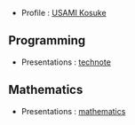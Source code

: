 - Profile : [USAMI Kosuke](https://usami-k.github.io)

## Programming

- Presentations : [technote](https://github.com/usami-k/technote/blob/main/README.md)

## Mathematics

- Presentations : [mathematics](https://github.com/usami-k/mathematics/blob/master/README.md)

